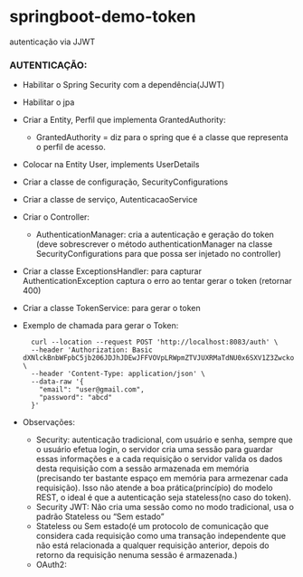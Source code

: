 # springboot-demo-token
autenticação via JJWT


### AUTENTICAÇÃO:
- Habilitar o Spring Security com a dependência(JJWT)
- Habilitar o jpa
- Criar a Entity, Perfil que implementa GrantedAuthority:
    * GrantedAuthority = diz para o spring que é a classe que representa o perfil de acesso.
- Colocar na Entity User, implements UserDetails
- Criar a classe de configuração, SecurityConfigurations
- Criar a classe de serviço, AutenticacaoService
- Criar o Controller:
    * AuthenticationManager: cria a autenticação e geração do token (deve sobrescrever o método authenticationManager na classe SecurityConfigurations para que possa ser injetado no controller)
- Criar a classe ExceptionsHandler: para capturar AuthenticationException captura o erro ao tentar gerar o token (retornar 400)
- Criar a classe TokenService: para gerar o token

- Exemplo de chamada para gerar o Token:
    ````
      curl --location --request POST 'http://localhost:8083/auth' \
      --header 'Authorization: Basic dXNlckBnbWFpbC5jb206JDJhJDEwJFFVOVpLRWpmZTVJUXRMaTdNU0x6SXV1Z3Zwcko3RERNMVYub21GczZha2ZyaUhWbG5jejVT' \
      --header 'Content-Type: application/json' \
      --data-raw '{
        "email": "user@gmail.com", 
        "password": "abcd"
      }'
    ````

- Observações:
    * Security: autenticação tradicional, com usuário e senha, sempre que o usuário efetua login, o servidor cria uma sessão para guardar essas informações e a cada requisição o servidor valida os dados desta requisição com a sessão armazenada em memória (precisando ter bastante espaço em memória para armezenar cada requisição). Isso não atende a boa prática(princípio) do modelo REST, o ideal é que a autenticação seja stateless(no caso do token).
    * Security JWT: Não cria uma sessão como no modo tradicional, usa o padrão Stateless ou “Sem estado”
    * Stateless ou Sem estado(é um protocolo de comunicação que considera cada requisição como uma transação independente que não está relacionada a qualquer requisição anterior, depois do retorno da requisição nenuma sessão é armazenada.)
    * OAuth2: